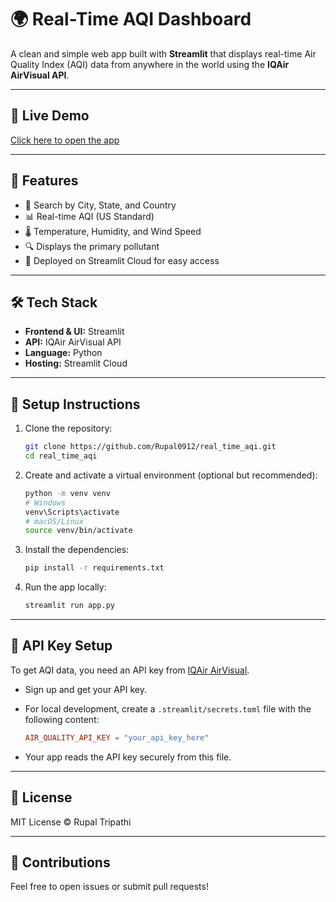 # 🌍 Real-Time AQI Dashboard

A clean and simple web app built with **Streamlit** that displays real-time Air Quality Index (AQI) data from anywhere in the world using the **IQAir AirVisual API**.

---

## 🚀 Live Demo

[Click here to open the app](https://rupal0912-real-time-aqi-app-ntbf1g.streamlit.app/)

---

## 📌 Features

- 🔎 Search by City, State, and Country  
- 📊 Real-time AQI (US Standard)  
- 🌡️ Temperature, Humidity, and Wind Speed  
- 🔍 Displays the primary pollutant  
- 🎨 Deployed on Streamlit Cloud for easy access  

---

## 🛠️ Tech Stack

- **Frontend & UI:** Streamlit  
- **API:** IQAir AirVisual API  
- **Language:** Python  
- **Hosting:** Streamlit Cloud  

---

## 🔧 Setup Instructions

1. Clone the repository:

    ```bash
    git clone https://github.com/Rupal0912/real_time_aqi.git
    cd real_time_aqi
    ```

2. Create and activate a virtual environment (optional but recommended):

    ```bash
    python -m venv venv
    # Windows
    venv\Scripts\activate
    # macOS/Linux
    source venv/bin/activate
    ```

3. Install the dependencies:

    ```bash
    pip install -r requirements.txt
    ```

4. Run the app locally:

    ```bash
    streamlit run app.py
    ```

---

## 🔐 API Key Setup

To get AQI data, you need an API key from [IQAir AirVisual](https://www.iqair.com/air-pollution-data-api).

- Sign up and get your API key.
- For local development, create a `.streamlit/secrets.toml` file with the following content:

    ```toml
    AIR_QUALITY_API_KEY = "your_api_key_here"
    ```

- Your app reads the API key securely from this file.

---

## 📄 License

MIT License © Rupal Tripathi

---

## 🙌 Contributions

Feel free to open issues or submit pull requests!
